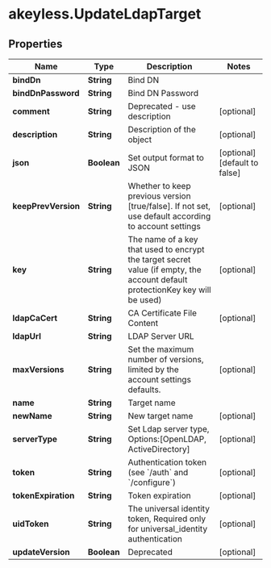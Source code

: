 # akeyless.UpdateLdapTarget

## Properties

Name | Type | Description | Notes
------------ | ------------- | ------------- | -------------
**bindDn** | **String** | Bind DN | 
**bindDnPassword** | **String** | Bind DN Password | 
**comment** | **String** | Deprecated - use description | [optional] 
**description** | **String** | Description of the object | [optional] 
**json** | **Boolean** | Set output format to JSON | [optional] [default to false]
**keepPrevVersion** | **String** | Whether to keep previous version [true/false]. If not set, use default according to account settings | [optional] 
**key** | **String** | The name of a key that used to encrypt the target secret value (if empty, the account default protectionKey key will be used) | [optional] 
**ldapCaCert** | **String** | CA Certificate File Content | [optional] 
**ldapUrl** | **String** | LDAP Server URL | 
**maxVersions** | **String** | Set the maximum number of versions, limited by the account settings defaults. | [optional] 
**name** | **String** | Target name | 
**newName** | **String** | New target name | [optional] 
**serverType** | **String** | Set Ldap server type, Options:[OpenLDAP, ActiveDirectory] | [optional] 
**token** | **String** | Authentication token (see &#x60;/auth&#x60; and &#x60;/configure&#x60;) | [optional] 
**tokenExpiration** | **String** | Token expiration | [optional] 
**uidToken** | **String** | The universal identity token, Required only for universal_identity authentication | [optional] 
**updateVersion** | **Boolean** | Deprecated | [optional] 


